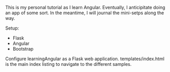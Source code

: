 This is my personal tutorial as I learn Angular.  Eventually, I anticipitate doing an app of some sort.  In the meantime, I will journal the mini-setps along the way.

Setup:
- Flask
- Angular
- Bootstrap

Configure learningAngular as a Flask web application.  templates/index.html is the main index listing to navigate to the different samples.
